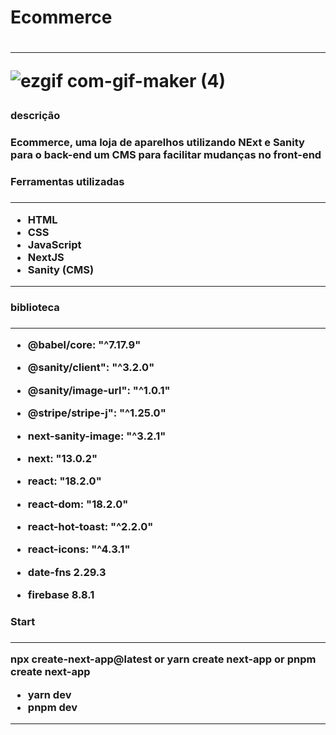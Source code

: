 <h1> Ecommerce <h1/>
<hr>

![ezgif com-gif-maker (4)](https://user-images.githubusercontent.com/105254347/200143935-796b06e5-6965-4f39-9eb1-d7096c73ecbf.gif)

<h3>descrição<h3/>
<p>Ecommerce, uma loja de aparelhos utilizando NExt e Sanity para o back-end um CMS 
para facilitar mudanças no front-end <p/>

<h3>Ferramentas utilizadas<h3/>
<hr>

* HTML
* CSS
* JavaScript
* NextJS
* Sanity (CMS)
<hr>
<h3>biblioteca<h3/>
<hr>

* @babel/core: "^7.17.9"
* @sanity/client": "^3.2.0"
* @sanity/image-url": "^1.0.1"
* @stripe/stripe-j": "^1.25.0"
* next-sanity-image: "^3.2.1"
* next: "13.0.2"
* react: "18.2.0"
* react-dom: "18.2.0"
* react-hot-toast: "^2.2.0"
* react-icons: "^4.3.1"
  
* date-fns 2.29.3
* firebase 8.8.1

<h3>Start<h3/>
<hr>

npx create-next-app@latest 
 or
yarn create next-app 
 or
pnpm create next-app 
  
* yarn dev
* pnpm dev

 <hr>
